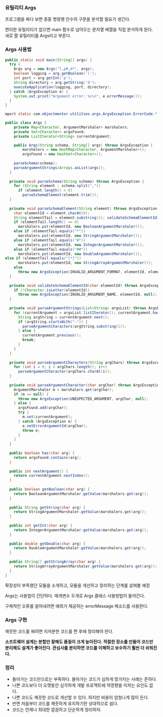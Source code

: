 ###  유틸리티 Args

프로그램을 짜다 보면 종종 명령행 인수의 구문을 분석할 필요가 생긴다. 

편리한 유틸리티가 없으면 main 함수로 넘어오는 문자열 배열을 직접 분석하게 된다. 새로 짤 유틸리티를 Args라고 부른다. 

###  Args 사용법

```java
public static void main(String[] args) {
  try {
    Args arg = new Args("l,p#,d*", args);
    boolean logging = arg.getBoolean('l');
    int port = arg.getInt('p');
    String directory = arg.getString('d');
    executeApplication(logging, port, directory);
  } catch (ArgsException e) {
    System.out.print("Argument error: %s\n", e.errorMessage());
  }
}
```

```java
mport static com.objectmentor.utilities.args.ArgsException.ErrorCode.*;

public class Args {
	private Map<Character, ArgumentMarshaler> marshalers;
	private Set<Character> argsFound;
	private ListIterator<String> currentArgument;

	public Args(String schema, String[] args) throws ArgsException {
		marshalers = new HashMap<Character, ArgumentMarshaler>();
		argsFound = new HashSet<Character>();
    
    parseSchema(schema);
    parseArgumentStrings(Arrays.asList(args)); 
  }
  
  private void parseSchema(String schema) throws ArgsException { 
    for (String element : schema.split(","))
      if (element.length() > 0) 
        parseSchemaElement(element.trim());
  }
  
  private void parseSchemaElement(String element) throws ArgsException { 
    char elementId = element.charAt(0);
    String elementTail = element.substring(1); validateSchemaElementId(elementId);
    if (elementTail.length() == 0)
      marshalers.put(elementId, new BooleanArgumentMarshaler());
    else if (elementTail.equals("*")) 
      marshalers.put(elementId, new StringArgumentMarshaler());
    else if (elementTail.equals("#"))
      marshalers.put(elementId, new IntegerArgumentMarshaler());
    else if (elementTail.equals("##")) 
      marshalers.put(elementId, new DoubleArgumentMarshaler());
else if (elementTail.equals("[*]"))
      marshalers.put(elementId, new StringArrayArgumentMarshaler());
    else
      throw new ArgsException(INVALID_ARGUMENT_FORMAT, elementId, elementTail);
  }
  
  private void validateSchemaElementId(char elementId) throws ArgsException { 
    if (!Character.isLetter(elementId))
      throw new ArgsException(INVALID_ARGUMENT_NAME, elementId, null); 
  }
  
  private void parseArgumentStrings(List<String> argsList) throws ArgsException {
    for (currentArgument = argsList.listIterator(); currentArgument.hasNext();) {
      String argString = currentArgument.next(); 
      if (argString.startsWith("-")) {
        parseArgumentCharacters(argString.substring(1)); 
      } else {
        currentArgument.previous();
        break; 
      }
    } 
  }
  
  private void parseArgumentCharacters(String argChars) throws ArgsException { 
    for (int i = 0; i < argChars.length(); i++)
      parseArgumentCharacter(argChars.charAt(i)); 
  }
  
  private void parseArgumentCharacter(char argChar) throws ArgsException { 
    ArgumentMarshaler m = marshalers.get(argChar);
    if (m == null) {
      throw new ArgsException(UNEXPECTED_ARGUMENT, argChar, null); 
    } else {
      argsFound.add(argChar); 
      try {
        m.set(currentArgument); 
      } catch (ArgsException e) {
        e.setErrorArgumentId(argChar);
        throw e; 
      }
    } 
  }
  
  public boolean has(char arg) { 
    return argsFound.contains(arg);
  }
  
  public int nextArgument() {
    return currentArgument.nextIndex();
  }
  
  public boolean getBoolean(char arg) {
    return BooleanArgumentMarshaler.getValue(marshalers.get(arg));
  }
  
  public String getString(char arg) {
    return StringArgumentMarshaler.getValue(marshalers.get(arg));
  }
  
  public int getInt(char arg) {
    return IntegerArgumentMarshaler.getValue(marshalers.get(arg));
  }
  
  public double getDouble(char arg) {
    return DoubleArgumentMarshaler.getValue(marshalers.get(arg));
  }
  
  public String[] getStringArray(char arg) {
    return StringArrayArgumentMarshaler.getValue(marshalers.get(arg));
  } 
}
```

확장성이 부족했던 모듈을 소개하고, 모듈을 개선하고 정리하는 단계를 살펴볼 예정

Args는 사용법이 간단하다. 매개변수 두개로 Args 클래스 사용방법이 들어간다. 

구체적인 오류를 알아내려면 예외가 제공하는 errorMessage 메소드를 사용한다. 


###  Args 구현

깨끗한 코드를 짜려면 지저분한 코드를 짠 후에 정리해야 한다. 

**소프트웨어 설계는 분할만 잘해도 품질이 크게 높아진다. 적절한 장소를 만들어 코드만 분리해도 설계가 좋아진다. 관심사를 분리하면 코드를 이해하고 보수하기 훨씬 더 쉬워진다.**

### 정리

- 돌아가는 코드만으로는 부족하다. 돌아가는 코드가 심하게 망가지는 사례는 흔하다.
- 나쁜 코드보다 더 오랫동안 심각하게 개발 프로젝트에 악영향을 미치는 요인도 없다.
- 나쁜 코드도 깨끗한 코드로 개선할 수 있다. 하지만 비용이 엄청나게 많이 든다.
- 반면 처음부터 코드를 깨끗하게 유지하기란 상대적으로 쉽다.
- 코드는 언제나 최대한 깔끔하고 단순하게 정리하자.
